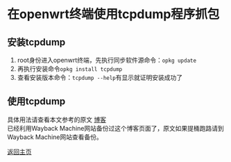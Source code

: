 # 在openwrt终端使用tcpdump程序抓包        

## 安装tcpdump     
1. root身份进入openwrt终端，先执行同步软件源命令：`opkg update`
2. 再执行安装命令`opkg install tcpdump`
3. 查看安装版本命令：`tcpdump --help`有显示就证明安装成功了

## 使用tcpdump
具体用法请查看本文参考的原文 [博客](https://www.linuxprobe.com/linux-tcpdump.html)          
已经利用Wayback Machine网站备份过这个博客页面了，原文如果提桶跑路请到Wayback Machine网站查看备份。     


[返回主页](../README.md)    
